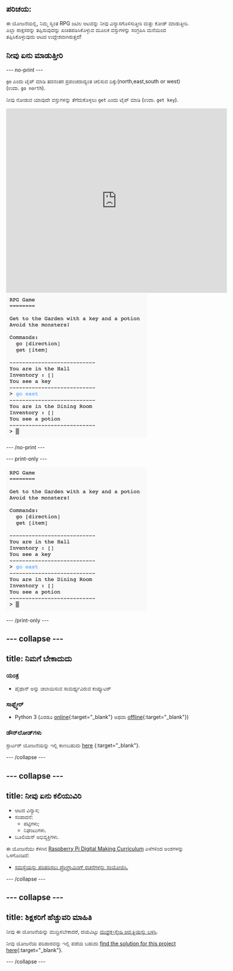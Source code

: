## ಪರಿಚಯ:

ಈ ಯೋಜನೆಯಲ್ಲಿ, ನಿಮ್ಮ ಸ್ವಂತ RPG ಜಟಿಲ ಆಟವನ್ನು ನೀವು ವಿನ್ಯಾಸಗೊಳಿಸುತ್ತೀರಿ ಮತ್ತು ಕೋಡ್ ಮಾಡುತ್ತೀರಿ. ಎಲ್ಲಾ ರಾಕ್ಷಸರನ್ನು ತಪ್ಪಿಸುವುದನ್ನು ಖಚಿತಪಡಿಸಿಕೊಳ್ಳುವ ಮೂಲಕ ವಸ್ತುಗಳನ್ನು ಸಂಗ್ರಹಿಸಿ ಮನೆಯಿಂದ ತಪ್ಪಿಸಿಕೊಳ್ಳುವುದು ಆಟದ ಉದ್ದೇಶವಾಗಿರುತ್ತದೆ!

## ನೀವು ಏನು ಮಾಡುತ್ತೀರಿ

\--- no-print \---

`go` ಎಂದು ಟೈಪ್ ಮಾಡಿ ತದನಂತರ ಪ್ರಪಂಚದಾದ್ಯಂತ ಚಲಿಸುವ ದಿಕ್ಕು(north,east,south or west) (ಉದಾ. `go north`).

ನೀವು ನೋಡುವ ಯಾವುದೇ ವಸ್ತುಗಳನ್ನು ತೆಗೆದುಕೊಳ್ಳಲು `get` ಎಂದು ಟೈಪ್ ಮಾಡಿ (ಉದಾ. `get key`).

<div class="trinket">
  <iframe src="https://trinket.io/embed/python/d06adeb527?outputOnly=true&start=result" width="600" height="500" frameborder="0" marginwidth="0" marginheight="0" allowfullscreen>
  </iframe>
  <img src="images/rpg-finished.png">
</div>

\--- /no-print \---

\--- print-only \---

![ಸಂಪೂರ್ಣ ಯೋಜನೆ](images/rpg-finished.png)

\--- /print-only \---

## \--- collapse \---

## title: ನಿಮಗೆ ಬೇಕಾದುದು

### ಯಂತ್ರ

+ ಪೈಥಾನ್ ಅನ್ನು ಚಲಾಯಿಸುವ ಸಾಮರ್ಥ್ಯವಿರುವ ಕಂಪ್ಯೂಟರ್

### ಸಾಫ್ಟ್ವೇರ್

+ Python 3 (ಎರಡೂ [online](https://trinket.io/){:target="_blank"} ಅಥವಾ [offline](https://www.python.org/downloads/){:target="_blank"})

### ಡೌನ್‌ಲೋಡ್‌ಗಳು

ಸ್ಟಾರ್ಟರ್ ಯೋಜನೆಯನ್ನು ಇಲ್ಲಿ ಕಾಣಬಹುದು [here](http://rpf.io/p/en/rpg-go) {:target="_blank"}.

\--- /collapse \---

## \--- collapse \---

## title: ನೀವು ಏನು ಕಲಿಯುವಿರಿ

+ ಆಟದ ವಿನ್ಯಾಸ;
+ ಸಂಪಾದನೆ: 
    + ಪಟ್ಟಿಗಳು;
    + ನಿಘಂಟುಗಳು.
+ ಬೂಲಿಯನ್ ಅಭಿವ್ಯಕ್ತಿಗಳು.

ಈ ಯೋಜನೆಯು ಕೆಳಗಿನ [Raspberry Pi Digital Making Curriculum](http://rpf.io/curriculum) ಎಳೆಗಳಿಂದ ಅಂಶಗಳನ್ನು ಒಳಗೊಂಡಿದೆ:

+ [ಸಮಸ್ಯೆಯನ್ನು ಪರಿಹರಿಸಲು ಪ್ರೋಗ್ರಾಮಿಂಗ್ ರಚನೆಗಳನ್ನು ಸಂಯೋಜಿಸಿ.](https://www.raspberrypi.org/curriculum/programming/builder)

\--- /collapse \---

## \--- collapse \---

## title: ಶಿಕ್ಷಕರಿಗೆ ಹೆಚ್ಚುವರಿ ಮಾಹಿತಿ

ನೀವು ಈ ಯೋಜನೆಯನ್ನು ಮುದ್ರಿಸಬೇಕಾದರೆ, ದಯವಿಟ್ಟು [ಮುದ್ರಕ-ಸ್ನೇಹಿ ಆವೃತ್ತಿಯನ್ನು ಬಳಸಿ](https://projects.raspberrypi.org/en/projects/rpg/print).

ನೀವು ಯೋಜನೆಯ ಪರಿಹಾರವನ್ನು ಇಲ್ಲಿ ಪಡೆಯ ಬಹುದು [find the solution for this project here](http://rpf.io/p/en/rpg-get){:target="_blank"}.

\--- /collapse \---